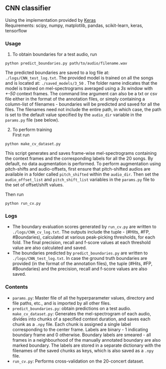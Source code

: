 ## CNN classifier
Using the implementation provided by [Keras](https://keras.io/) </br>
Requirements: scipy, numpy, matplotlib, pandas, scikit-learn, keras, tensorflow

### Usage
1. To obtain boundaries for a test audio, run
```
python predict_boundaries.py path/to/audio/filename.wav
```
The predicted boundaries are saved to a log file at: ```./logs/CNN_test_log.txt```. The provided model is trained on all the songs and is located at: ```./saved_models/3_50``` . The folder name indicates that the model is trained on mel-spectrograms averaged using a *3s* window with *+-50* context frames.
The command line argument can also be a txt or csv file either in the format of the annotation files, or simply containing a column-list of filenames - boundaries will be predicted and saved for all the files. The filenames need not include the entire path, in which case, the path is set to the default value specified by the ```audio_dir``` variable in the ```params.py``` file (see below).

2. To perform training </br>
First run
```
python make_cv_dataset.py
```
This script generates and saves frame-wise mel-spectrograms containing the context frames and the corresponding labels for all the 20 songs. By default, no data augmentation is performed. To perform augmentation using pitch-shifts and audio-offsets, first ensure that pitch-shifted audios are available in a folder called ```pitch_shifted``` within the ```audio_dir```. Then set the ```audio_offset_list``` and ```pitch_shift_list``` variables in the ```params.py``` file to the set of offset/shift values. </br>

Then run
```
python run_cv.py
```

### Logs
* The boundary evaluation scores generated by ```run_cv.py``` are written to ```./logs/CNN_cv_log.txt```. The outputs include the tuple - (#Hits, #FP, #Boundaries), calculated at various peak-picking thresholds, for each fold. The final precision, recall and f-score values at each threshold value are also calculated and saved.
* The boundaries predicted by ```predict_boundaries.py``` are written to ```./logs/CNN_test_log.txt```. In case the ground truth boundaries are provided (in the format of the annotation files), the tuple (#Hits, #FP, #Boundaries) and the precision, recall and f-score values are also saved.

### Contents
* ```params.py```: Master file of all the hyperparameter values, directory and file paths, etc., and is imported by all other files.
* ```predict_boundaries.py```: obtain predictions on a test audio.
```make_cv_dataset.py```: Generates the mel-spectrogram of each audio, divides into chunks of a specified context duration, and saves each chunk as a ```.npy``` file. Each chunk is assigned a single label corresponding to the center frame. Labels are binary - 1 indicating boundary frame and 0 otherwise. 
Boundary labels are smeared - all frames in a neighbourhood of the manually annotated boundary are also marked boundary. 
The labels are stored in a separate dictionary with the filenames of the saved chunks as keys, which is also saved as a ```.npy``` file.
* ```run_cv.py```: Performs cross-validation on the 20-concert dataset.
